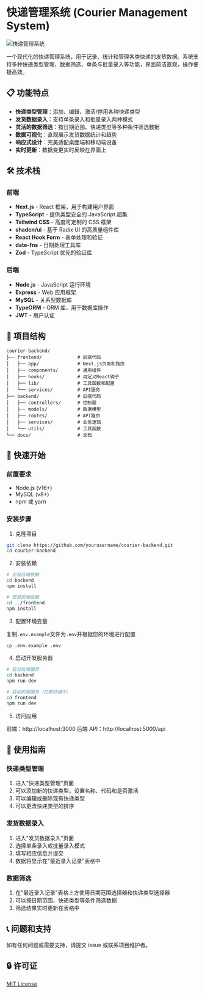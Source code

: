 # 快递管理系统 (Courier Management System)

![快递管理系统](https://img.shields.io/badge/状态-开发中-brightgreen)

一个现代化的快递管理系统，用于记录、统计和管理各类快递的发货数据。系统支持多种快递类型管理、数据筛选、单条与批量录入等功能，界面简洁直观，操作便捷高效。

## 📋 功能特点

- **快递类型管理**：添加、编辑、激活/停用各种快递类型
- **发货数据录入**：支持单条录入和批量录入两种模式
- **灵活的数据筛选**：按日期范围、快递类型等多种条件筛选数据
- **数据可视化**：直观展示发货数据统计和趋势
- **响应式设计**：完美适配桌面端和移动端设备
- **实时更新**：数据变更实时反映在界面上

## 🛠️ 技术栈

### 前端

- **Next.js** - React 框架，用于构建用户界面
- **TypeScript** - 提供类型安全的 JavaScript 超集
- **Tailwind CSS** - 高度可定制的 CSS 框架
- **shadcn/ui** - 基于 Radix UI 的高质量组件库
- **React Hook Form** - 表单处理和验证
- **date-fns** - 日期处理工具库
- **Zod** - TypeScript 优先的验证库

### 后端

- **Node.js** - JavaScript 运行环境
- **Express** - Web 应用框架
- **MySQL** - 关系型数据库
- **TypeORM** - ORM 库，用于数据库操作
- **JWT** - 用户认证

## 📁 项目结构

```
courier-backend/
├── frontend/             # 前端代码
│   ├── app/              # Next.js页面和路由
│   ├── components/       # 通用组件
│   ├── hooks/            # 自定义React钩子
│   ├── lib/              # 工具函数和配置
│   └── services/         # API服务
├── backend/              # 后端代码
│   ├── controllers/      # 控制器
│   ├── models/           # 数据模型
│   ├── routes/           # API路由
│   ├── services/         # 业务逻辑
│   └── utils/            # 工具函数
└── docs/                 # 文档
```

## 🚀 快速开始

### 前置要求

- Node.js (v16+)
- MySQL (v8+)
- npm 或 yarn

### 安装步骤

1. 克隆项目

```bash
git clone https://github.com/yourusername/courier-backend.git
cd courier-backend
```

2. 安装依赖

```bash
# 安装后端依赖
cd backend
npm install

# 安装前端依赖
cd ../frontend
npm install
```

3. 配置环境变量

复制`.env.example`文件为`.env`并根据您的环境进行配置

```bash
cp .env.example .env
```

4. 启动开发服务器

```bash
# 启动后端服务
cd backend
npm run dev

# 启动前端服务（在新终端中）
cd frontend
npm run dev
```

5. 访问应用

前端：http://localhost:3000
后端 API：http://localhost:5000/api

## 📖 使用指南

### 快递类型管理

1. 进入"快递类型管理"页面
2. 可以添加新的快递类型，设置名称、代码和是否激活
3. 可以编辑或删除现有快递类型
4. 可以更改快递类型的排序

### 发货数据录入

1. 进入"发货数据录入"页面
2. 选择单条录入或批量录入模式
3. 填写相应信息并提交
4. 数据将显示在"最近录入记录"表格中

### 数据筛选

1. 在"最近录入记录"表格上方使用日期范围选择器和快递类型选择器
2. 可以按日期范围、快递类型等条件筛选数据
3. 筛选结果实时更新在表格中

## 📞 问题和支持

如有任何问题或需要支持，请提交 issue 或联系项目维护者。

## 🔒 许可证

[MIT License](LICENSE)
